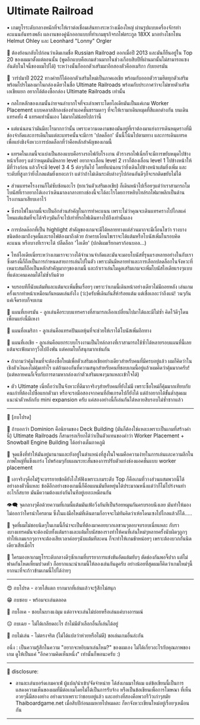 # Ultimate Railroad

▪️ เกมยูโรระดับกลางหนักที่จะให้เราต่อเชื่อมเส้นทางระหว่างเมืองใหญ่ ผ่านรูปแบบเครื่องจักรทำคะแนนอันทรงพลัง ผลงานของคู่นักออกแบบที่ทำเกมธุรกิจรถไฟตระกูล 18XX มาอย่างโชกโชน Helmut Ohley และ Leonhard "Lonny" Orgler

🔹 ต้องย้อนกลับไปก่อนว่าเดิมเกมชื่อ Russian Railroad ออกเมื่อปี 2013 และมันก็ยืนอยู่ใน Top 20 ของผมมาตั้งแต่ตอนนั้น (พูดอีกแบบคือเกมส่วนมากในช่วงเกือบสิบปีที่ผ่านมานั้นไม่สามารถแซงอันดับในใจนี้ของผมไปได้) ระหว่างนั้นก็ออกตัวเสริมมาอีกสองตัวคืออเมริกา กับเยอรมัน

🔹 วาร์ปมาปึ 2022 ทางค่ายก็ได้ออกตัวเสริมใหม่เป็นภาคเอเชีย พร้อมกับออกตัวรวมฮิตทุกตัวเสริมพร้อมโปรโมลงมาในกล่องเดียวในชื่อ Ultimate Railroads พร้อมกับประกาศว่าจะไม่ขายตัวเสริมเอเชียแยก อยากได้ต้องซื้อกล่อง Ultimate Railroads เท่านั้น

▪️ กลไกหลักของเกมนั้นง่ายจนลำบากใจที่จะเล่าเพราะโดยไอเดียมันเป็นแค่เกม Worker Placement แบบคลาสสิกลงช่องทำแอคชั่นธรรมดาๆ ที่จะให้เรามาเดินหมุดที่สีแตกต่างกัน บนเดินแทรคทั้ง 4 แทรคเท่านั้นเอง ไม่มากไม่น้อยไปกว่านี้

▪️ แต่แน่นอนว่ามันมีอะไรมากกว่านั้น เพราะความงดงามของมันอยู่ที่เราต้องมาแย่งการเดินหมุดรางที่มีช่องจำกัดและการเดินในแต่ละแทรคนั้นจะมีการ 'ปลดล็อก' นั้นนี้โน้นไปตามทาง และการเดินแทรคเพื่อแย่งชิงจังหวะการปลดล็อกที่ว่าคือหลักสำคัญของเกมนี้

▪️ แทรคในเกมนี้จะแบ่งเป็นสองแบบคือรางรถไฟกับโรงงาน ตัวรางรถไฟเนี่ยก็จะมีการขยับหมุดไปข้างหน้าเรื่อยๆ แต่ว่าหมุดมันมีหลาย level อยากจะเลื่อน level 2 เราก็ต้องเลื่อน level 1 ไปข้างหน้าให้มีที่ว่างก่อน แล้วก็จะมี level 3 4 5 ต่อๆกันไป โดยที่แน่นอนว่ายิ่งเดินไปข้างหน้าแต้มยิ่งเพิ่ม และระดับที่สูงกว่ายิ่งไกลแต้มยิ่งเยอะกว่า แต่ว่าถ้าไม่เดินระดับล่างๆไปก่อนอันดีๆก็จะรถติดขยับไม่ได้ 

▪️ ส่วนแทรคโรงงานก็ไม่ซับซ้อนอะไร (ยกเว้นตัวเสริมเอเชีย) ก็เดินหน้าไปเรื่อยๆแต่ว่าเราสามารถโมโบนัสที่เราอยากได้เองว่าเดินมาลงกลางทางช่องนี้จะได้อะไรโดยการหยิบไทล์รถไฟมาพลิกเป็นด้านโรงงานมาเสียบเอาไว้

▪️ ซึ่งรถไฟในเกมนี้จะเป็นอีกส่วนสำคัญในการทำคะแนน เพราะไม่ว่าคุณจะเดินแทรครางไปไกลแค่ไหนแต่แต้มที่จะได้จริงๆมันก็จะไปเท่าที่รถไฟเดินทางไปถึงเท่านั้นเอง 

▪️ การปลดล๊อกที่เป็น highlight สำคัญของเกมจะมีได้หลายทางแต่ส่วนมากจะมีเงื่อนไขว่า รางบางชนิดต้องมาถึงจุดนี้และรถไฟต้องมาถึงด้วย ถ้าครบเงื่อนไขเราจะได้แต้มหรือโบนัสเพิ่มในรอบคิดคะแนน หรือบางทีเราจะได้ ปล็ดล็อก 'ไอเดีย' (ปกติผมเรียกดราก้อนบอล...) 

▪️ ไทล์ไอเดียเนี่ยระหว่างเกมเราจะวางได้จำนวนจำกัดและมันจะมอบโบนัสที่รุนแรงหลายอย่างในกับเรา ซึ่งตรงนี้ก็ถือเป็นการกำหนดสายการเล่นไปในตัว เพราะมันมีหลายท่าและการเลือกปลดล็อกในจังหวะที่เหมาะสมก็ถือเป็นหลักสำคัญมากๆของเกมนี้ และถ้าเราเล่นโมดูลเสริมเกมจะเพิ่มโบนัสไอเดียแรงๆแบบที่แต่ละคนเคลมได้ไม่ซ้ำกันด้วย

▪️ จบรอบทีก็นับแต้มทีและแต้มจะเพิ่มขี้นเรื่อยๆ เพราะว่าเกมนี้เดินหน้าอย่างเดียวไม่มีถอยหลัง เล่นเกมครั้งแรกทำหน้าเหมือนกันหมดเล่นยังไง (ว่ะ)ครับพี่เดินกันสี่ห้าร้อยแต้ม แต่เชื่อเถอะว่าถีงแน่! วนๆกันแค่เจ็ดรอบก็จบเกม

🔹 แผนที่เยอรมัน - ลูกเล่นคือระบบแทรครางที่สามารถเลือกเปลี่ยนไปมาได้และมีไม่ซ้ำ คิดไว้ดีๆโดนเพื่อนแย่งนี้มีเหงา

🔹 แผนที่อเมริกา - ลูกเล่นคือแทรคปันผลหุ้นที่จะช่วยให้เราได้โบนัสเพิ่มอีกทาง

🔹 แผนที่เอเชีย - ลูกเล่นคือแยกระบบโรงงานเป็นไทล์กลางที่เราสามารถใช้ซ้ำได้หลายรอบแผนที่นี้เลยแต้มจะเฟ้อมากๆวิ่งไปถึงพัน แต่คอมโบก็สนุกมากเช่นกัน

▪️ ถ้าถามว่าคุ้มไหมที่จะต้องซื้อใหม่เพื่อตัวเสริมเอเชียอย่างเดียวสำหรับคนที่มีครบอยู่แล้ว ผมก็คิดว่าในเชิงตัวเงินคงไม่คุ้มเท่าไร แต่ถ้ามองกันที่ความสนุกสำหรับคนที่ชอบเกมนี้อยู่แล้วผมคิดว่าคุ้มมากครับ! (แต่หลายคนก็เจ็บกับการตามหากล่องเก่าตัวเสริมแพงๆมาแหละเข้าใจได้) 

▪️ ตัว Ultimate เนี่ยถือว่าเป็นจังหวะที่ดีมากจริงๆสำหรับคนที่ยังไม่มี เพราะซื้อใหม่ก็คุ้มมากเทียบกับคนเก่าที่ต้องไปซื้อแยกตัวมา หรือจะรอมือสองจากคนที่อัพเกรดไปก็ยังได้ แต่ถ้าอยากได้ขั้นต่ำสุดผมแนะนำตัวหลักกับ mini expansion ครับ แค่สองอย่างนี้ก็เล่นกันได้หลายสิบรอบไม่ซ้ำซากแล้ว

---

🐸 [กบโปรด] 

🔹 ถ้าบอกว่า Dominion คือนิยามของ Deck Building (มันก็ต้องใช่แหละเพราะเป็นเกมที่สร้างคำนี้) Ultimate Railroads ก็สามารถเรียกได้ว่าเป็นตัวแทนของคำว่า Worker Placement + Snowball Engine Building  ได้อย่างเต็มภาคภูมิ

🔹 จุดแข็งที่ทำให้มันอยู่มานานและยังอยู่ในตำแหน่งที่สูงในใจผมคือความง่ายในการเล่นและความลึกในภาพใหญ่ที่แข็งแกร่ง ไปพร้อมๆกับแผนระยะสั้นของการปรับตัวแย่งช่องแอคชั่นแบบ worker placement 

🔹 เอาจริงๆคือไม่รู้จะบรรยายข้อดียังไงให้ฟังเพราะเกมระดับ Top ก็คือเกมที่วางส่วนผสมพวกนี้ได้อย่างลงตัวนี้แหละ ข้อดีอีกอย่างของเกมนี้ก็คือแผนมันยืดหยุ่นได้ประมาณหนึ่งแต่ว่าก็ไม่โปร่งจนทำอะไรก็สบาย มันมีความต้องแย่งกันในทีอยู่เยอะเหมือนกัน

👁‍🗨 จุดกลางๆคือด้วยความที่เกมนี้แต้มมันเฟ้อวิ่งกันทีเป็นร้อยหมุนกันครบรอบนึงเลย มันทำให้มองไม่ออกว่าใครนำใครตาม ซึ่งในแง่มือใหม่ที่เดินตามก็อาจจะไม่ทันคิดว่าเห้ยโดนเซงไปไกลแล้วก็ได้.....

🔸 จุดที่ผมไม่ชอบนิดๆในเกมนี้ก็น่าจะเป็นที่ต้องมาคอยบวกเลขวนๆตอบจบรอบเนี่ยแหละ กับรางบางแทรคมันจะต้องนับทั้งแต้มรางและแต้มโบนัสของรางทำให้คนที่เล่นใหม่ๆหลายครั้งนับผิดๆถูกๆ ทำให้เกมแรกๆอาจจะต้องเสียเวลาค่อยๆนับแต้มทีละคน ก็จะทำให้เกมช้าหน่อยๆ เพราะต้องบวกกันนิดเดียวเสียเมื่อไร

💬 ใครมองหาเกมยูโรระดับกลางดีๆซักเกมที่บรรยาการแข่งขันอัดแต้มยับๆ ตัดช่องกันพอจิ๊ปาก แต่ไม่ฟาดกันโหดเหี้ยมปวดหัว ก็อยากแนะนำเกมนี้ให้ลองเล่นกันดูครับ อย่างน้อยที่สุดผมก็คิดว่าเกมใหม่ๆนี้ยากนะที่จะก้าวข้ามเกมนี้ไปได้ง่ายๆ

---

😍 กบโปรด - อวยไส้แตก ยากมากที่เล่นแล้วจะรู้สึกไม่สนุก

😁 กบชอบ - พร้อมจะเล่นตลอด

🙂 กบโอเค - ชอบในบางแง่มุม แต่อาจจะเล่นไม่บ่อยหรือเล่นแค่บางอารมณ์

😐 กบเฉย - ไม่ได้เกลียดอะไร ถ้าไม่มีตัวเลือกอื่นก็เล่นได้อยู่

🖕 กบไม่เล่น - ไม่ตรงจริต (ไม่ได้แปลว่าห่วยหรือไม่ดี) ขอเล่นเกมอื่นล่ะกัน

อนึ่ง : เป็นความรู้สึกในความ "อยากจะหยิบมาเล่นไหม?" ของผมเอง ไม่ได้เกี่ยวอะไรกับคุณภาพของเกม ดูให้เป็นแค่ "อีกความคิดเห็นหนึ่ง" เท่านั้นก็พอนะครับ :)

---
📌 disclosure: 
* ลานละเล่นบอร์ดเกมคาเฟ่ ผู้แปล/นำเข้า/จัดจำหน่าย ได้ส่งเกมมาให้ผม แต่ข้อเขียนนี้เป็นการแสดงความเห็นของผมที่มีต่อเกมโดยไม่ได้เป็นการรับจ้าง หรือเป็นข้อเขียนเพื่อการโฆษณา ที่เห็นอวยๆนี้มีสองอย่าง อย่างแรกเพราะว่าชอบอยู่แล้ว และอย่างที่สองคือพวกรีวิวเก่าๆสมัย Thaiboardgame.net เมื่อสิบปีก่อนผมหายไปหมดละ ก็หาจังหวะเขียนใหม่อยู่เรื่อยๆเหมือนกัน
---
